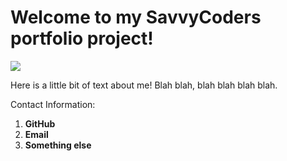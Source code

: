 # Welcome to my SavvyCoders portfolio project!



![](https://i.ytimg.com/vi/aaqzPMOd_1g/maxresdefault.jpg)


Here is a little bit of text about me!
Blah blah, blah blah blah blah.


Contact Information:
1. **GitHub**
2. **Email**
3. **Something else**


